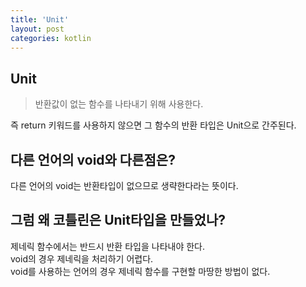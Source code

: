 ```yaml
---
title: 'Unit'
layout: post
categories: kotlin
---
```


## Unit
> 반환값이 없는 함수를 나타내기 위해 사용한다.

즉 return 키워드를 사용하지 않으면 그 함수의 반환 타입은 Unit으로 간주된다.

## 다른 언어의 void와 다른점은?
다른 언어의 void는 반환타입이 없으므로 생략한다라는 뜻이다.

## 그럼 왜 코틀린은 Unit타입을 만들었나?
제네릭 함수에서는 반드시 반환 타입을 나타내야 한다.   
void의 경우 제네릭을 처리하기 어렵다.  
void를 사용하는 언어의 경우 제네릭 함수를 구현할 마땅한 방법이 없다.
